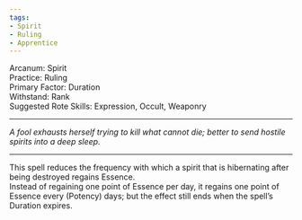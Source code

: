 ```yaml
---
tags:
- Spirit
- Ruling
- Apprentice
---
```


Arcanum: Spirit\
Practice: Ruling\
Primary Factor: Duration\
Withstand: Rank\
Suggested Rote Skills: Expression, Occult, Weaponry

---

_A fool exhausts herself trying to kill what cannot die; better to send hostile spirits into a deep sleep._

---

This spell reduces the frequency with which a spirit that is hibernating after being destroyed regains Essence.\
Instead of regaining one point of Essence per day, it regains one point of Essence every (Potency) days; but the effect still ends when the spell’s Duration expires.
